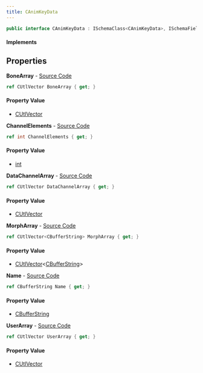 ```yaml
---
title: CAnimKeyData
---
```


```csharp
public interface CAnimKeyData : ISchemaClass<CAnimKeyData>, ISchemaField, ISchemaClass, INativeHandle
```

#### Implements

## Properties

**BoneArray** - [Source Code](https://github.com/swiftly-solution/swiftlys2/blob/master/managed/src/SwiftlyS2.Generated/Schemas/Interfaces/CAnimKeyData.cs#L19)

```csharp
ref CUtlVector BoneArray { get; }
```

#### Property Value

- [CUtlVector](/docs/api/shared/natives/cutlvector)

**ChannelElements** - [Source Code](https://github.com/swiftly-solution/swiftlys2/blob/master/managed/src/SwiftlyS2.Generated/Schemas/Interfaces/CAnimKeyData.cs#L26)

```csharp
ref int ChannelElements { get; }
```

#### Property Value

- [int](https://learn.microsoft.com/dotnet/api/system.int32)

**DataChannelArray** - [Source Code](https://github.com/swiftly-solution/swiftlys2/blob/master/managed/src/SwiftlyS2.Generated/Schemas/Interfaces/CAnimKeyData.cs#L29)

```csharp
ref CUtlVector DataChannelArray { get; }
```

#### Property Value

- [CUtlVector](/docs/api/shared/natives/cutlvector)

**MorphArray** - [Source Code](https://github.com/swiftly-solution/swiftlys2/blob/master/managed/src/SwiftlyS2.Generated/Schemas/Interfaces/CAnimKeyData.cs#L24)

```csharp
ref CUtlVector<CBufferString> MorphArray { get; }
```

#### Property Value

- [CUtlVector](/docs/api/shared/natives/cutlvector-1)<[CBufferString](/docs/api/shared/natives/cbufferstring)>

**Name** - [Source Code](https://github.com/swiftly-solution/swiftlys2/blob/master/managed/src/SwiftlyS2.Generated/Schemas/Interfaces/CAnimKeyData.cs#L16)

```csharp
ref CBufferString Name { get; }
```

#### Property Value

- [CBufferString](/docs/api/shared/natives/cbufferstring)

**UserArray** - [Source Code](https://github.com/swiftly-solution/swiftlys2/blob/master/managed/src/SwiftlyS2.Generated/Schemas/Interfaces/CAnimKeyData.cs#L22)

```csharp
ref CUtlVector UserArray { get; }
```

#### Property Value

- [CUtlVector](/docs/api/shared/natives/cutlvector)

